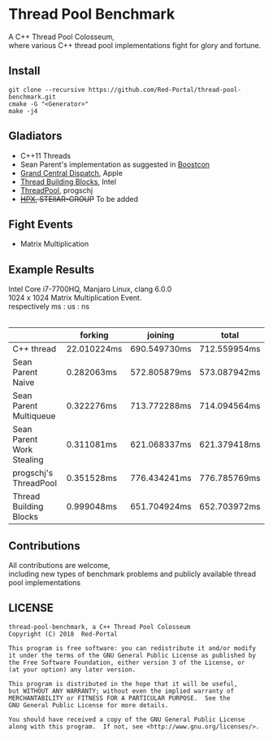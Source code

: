 
# Thread Pool Benchmark
A C++ Thread Pool Colosseum, </br>
where various C++ thread pool implementations fight for glory and fortune.</br>

## Install

```shell
git clone --recursive https://github.com/Red-Portal/thread-pool-benchmark.git
cmake -G "<Generator>"
make -j4
```

## Gladiators
* C++11 Threads </br>
* Sean Parent's implementation as suggested in [Boostcon](https://youtu.be/32f6JrQPV8c)
* [Grand Central Dispatch](https://github.com/apple/swift-corelibs-libdispatch), Apple
* [Thread Building Blocks](https://github.com/01org/tbb), Intel 
* [ThreadPool](https://github.com/progschj/ThreadPool), progschj
* ~~[HPX](https://github.com/STEllAR-GROUP/hpx), STEllAR-GROUP~~ To be added


## Fight Events
* Matrix Multiplication </br>

## Example Results 
Intel Core i7-7700HQ, Manjaro Linux, clang 6.0.0 </br>
1024 x 1024 Matrix Multiplication Event. </br>
respectively ms \: us \: ns  </br>
 </br>
     
|                         |   forking   |    joining   |     total    |
|-------------------------|-------------|--------------|--------------|
C++ thread                | 22.010224ms | 690.549730ms | 712.559954ms |
Sean Parent Naive         |  0.282063ms | 572.805879ms | 573.087942ms |
Sean Parent Multiqueue    |  0.322276ms | 713.772288ms | 714.094564ms |
Sean Parent Work Stealing |  0.311081ms | 621.068337ms | 621.379418ms |
progschj's ThreadPool     |  0.351528ms | 776.434241ms | 776.785769ms |
Thread Building Blocks    |  0.999048ms | 651.704924ms | 652.703972ms |

## Contributions
All contributions are welcome, </br>
including new types of benchmark problems and publicly available thread pool implementations</br>

## LICENSE

 ```
 thread-pool-benchmark, a C++ Thread Pool Colosseum
 Copyright (C) 2018  Red-Portal
 
 This program is free software: you can redistribute it and/or modify
 it under the terms of the GNU General Public License as published by
 the Free Software Foundation, either version 3 of the License, or
 (at your option) any later version.

 This program is distributed in the hope that it will be useful,
 but WITHOUT ANY WARRANTY; without even the implied warranty of
 MERCHANTABILITY or FITNESS FOR A PARTICULAR PURPOSE.  See the
 GNU General Public License for more details.

 You should have received a copy of the GNU General Public License
 along with this program.  If not, see <http://www.gnu.org/licenses/>.
 ```

